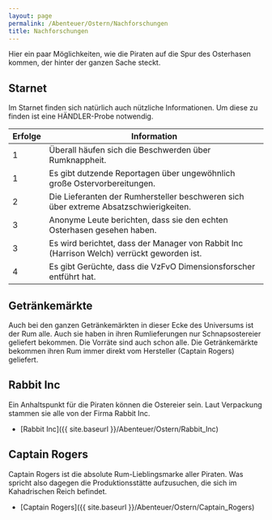 ```yaml
---
layout: page
permalink: /Abenteuer/Ostern/Nachforschungen
title: Nachforschungen
---
```




Hier ein paar Möglichkeiten, wie die Piraten auf die Spur des Osterhasen kommen, der hinter der ganzen Sache steckt.

## Starnet

Im Starnet finden sich natürlich auch nützliche Informationen. Um diese zu finden ist eine HÄNDLER-Probe notwendig.

<table>
<thead>
<tr><th>Erfolge</th><th>Information</th></tr>
</thead>
<tbody>
<tr><td>1</td><td>Überall häufen sich die Beschwerden über Rumknappheit.</td></tr>
<tr><td>1</td><td>Es gibt dutzende Reportagen über ungewöhnlich große Ostervorbereitungen.</td></tr>
<tr><td>2</td><td>Die Lieferanten der Rumhersteller beschweren sich über extreme Absatzschwierigkeiten.</td></tr>
<tr><td>3</td><td>Anonyme Leute berichten, dass sie den echten Osterhasen gesehen haben.</td></tr>
<tr><td>3</td><td>Es wird berichtet, dass der Manager von Rabbit Inc (Harrison Welch) verrückt geworden ist.</td></tr>
<tr><td>4</td><td>Es gibt Gerüchte, dass die VzFvO Dimensionsforscher entführt hat.</td></tr>
</tbody>
</table>

## Getränkemärkte

Auch bei den ganzen Getränkemärkten in dieser Ecke des Universums ist der Rum alle. Auch sie haben in ihren Rumlieferungen nur Schnapsostereier geliefert bekommen. Die Vorräte sind auch schon alle. Die Getränkemärkte bekommen ihren Rum immer direkt vom Hersteller (Captain Rogers) geliefert.

## Rabbit Inc

Ein Anhaltspunkt für die Piraten können die Ostereier sein. Laut Verpackung stammen sie alle von der Firma Rabbit Inc.

- [Rabbit Inc]({{ site.baseurl }}/Abenteuer/Ostern/Rabbit_Inc)

## Captain Rogers

Captain Rogers ist die absolute Rum-Lieblingsmarke aller Piraten. Was spricht also dagegen die Produktionsstätte aufzusuchen, die sich im Kahadrischen Reich befindet.

- [Captain Rogers]({{ site.baseurl }}/Abenteuer/Ostern/Captain_Rogers)
